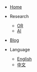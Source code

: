 <!-- _navbar.md -->

<!-- _navbar.md -->

* [Home](/)

* Research
  * [OR](/zh-cn/research/OR.md)
  * [AI](/zh-cn/research/AI.md)

* [Blog](/zh-cn/blog/)

* Language
  * [English](/)
  * [中文](/zh-cn/)
